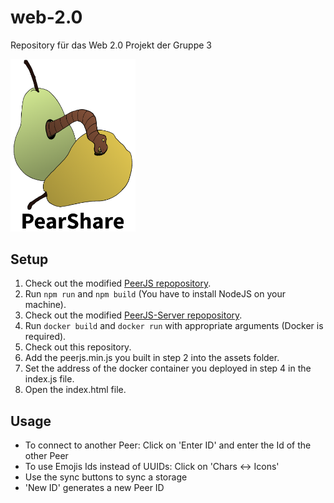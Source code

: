 # web-2.0  
Repository für das Web 2.0 Projekt der Gruppe 3

<img src="logo.png" alt="PearShare Logo" width="200"/>

## Setup

1. Check out the modified [PeerJS repopository](https://github.com/robert461/peerjs).
2. Run ```npm run``` and ```npm build``` (You have to install NodeJS on your machine).
3. Check out the modified [PeerJS-Server repopository](https://github.com/robert461/peerjs-server).
4. Run ```docker build``` and ```docker run``` with appropriate arguments (Docker is required).
5. Check out this repository.
6. Add the peerjs.min.js you built in step 2 into the assets folder.
7. Set the address of the docker container you deployed in step 4 in the index.js file.
8. Open the index.html file.


## Usage

- To connect to another Peer: Click on 'Enter ID' and enter the Id of the other Peer
- To use Emojis Ids instead of UUIDs: Click on 'Chars <-> Icons'
- Use the sync buttons to sync a storage
- 'New ID' generates a new Peer ID
